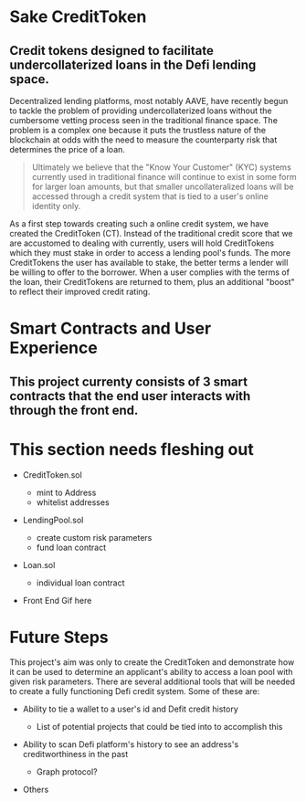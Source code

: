 # Sake CreditToken

## Credit tokens designed to facilitate undercollaterized loans in the Defi lending space.

Decentralized lending platforms, most notably AAVE, have recently begun to tackle the problem of providing undercollaterized loans without the cumbersome vetting process seen in the traditional finance space.  The problem is a complex one because it puts the trustless nature of the blockchain at odds with the need to measure the counterparty risk that determines the price of a loan.  

> Ultimately we believe that the "Know Your Customer" (KYC) systems currently used in traditional finance will continue to exist in some form for larger loan amounts, but that smaller uncollateralized loans will be accessed through a credit system that is tied to a user's online identity only.

As a first step towards creating such a online credit system, we have created the CreditToken (CT).  Instead of the traditional credit score that we are accustomed to dealing with currently, users will hold CreditTokens which they must stake in order to access a lending pool's funds.  The more CreditTokens the user has available to stake, the better terms a lender will be willing to offer to the borrower.  When a user complies with the terms of the loan, their CreditTokens are returned to them, plus an additional "boost" to reflect their improved credit rating.

# Smart Contracts and User Experience

## This project currenty consists of 3 smart contracts that the end user interacts with through the front end.

# This section needs fleshing out

- CreditToken.sol
    - mint to Address
    - whitelist addresses

- LendingPool.sol
    - create custom risk parameters
    - fund loan contract

- Loan.sol
    - individual loan contract

- Front End Gif here

# Future Steps 

This project's aim was only to create the CreditToken and demonstrate how it can be used to determine an applicant's ability to access a loan pool with given risk parameters.  There are several additional tools that will be needed to create a fully functioning Defi credit system.  Some of these are:

- Ability to tie a wallet to a user's id and Defit credit history
    - List of potential projects that could be tied into to accomplish this

- Ability to scan Defi platform's history to see an address's creditworthiness in the past
    - Graph protocol?

- Others